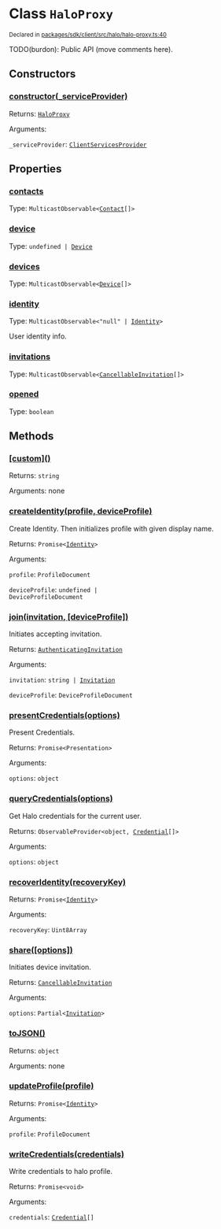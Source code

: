 # Class `HaloProxy`
<sub>Declared in [packages/sdk/client/src/halo/halo-proxy.ts:40](https://github.com/dxos/dxos/blob/5efa14d7c/packages/sdk/client/src/halo/halo-proxy.ts#L40)</sub>


TODO(burdon): Public API (move comments here).

## Constructors
### [constructor(_serviceProvider)](https://github.com/dxos/dxos/blob/5efa14d7c/packages/sdk/client/src/halo/halo-proxy.ts#L53)




Returns: <code>[HaloProxy](/api/@dxos/client/classes/HaloProxy)</code>

Arguments: 

`_serviceProvider`: <code>[ClientServicesProvider](/api/@dxos/client/interfaces/ClientServicesProvider)</code>



## Properties
### [contacts](https://github.com/dxos/dxos/blob/5efa14d7c/packages/sdk/client/src/halo/halo-proxy.ts#L88)
Type: <code>MulticastObservable&lt;[Contact](/api/@dxos/client/interfaces/Contact)[]&gt;</code>



### [device](https://github.com/dxos/dxos/blob/5efa14d7c/packages/sdk/client/src/halo/halo-proxy.ts#L84)
Type: <code>undefined | [Device](/api/@dxos/client/interfaces/Device)</code>



### [devices](https://github.com/dxos/dxos/blob/5efa14d7c/packages/sdk/client/src/halo/halo-proxy.ts#L80)
Type: <code>MulticastObservable&lt;[Device](/api/@dxos/client/interfaces/Device)[]&gt;</code>



### [identity](https://github.com/dxos/dxos/blob/5efa14d7c/packages/sdk/client/src/halo/halo-proxy.ts#L76)
Type: <code>MulticastObservable&lt;"null" | [Identity](/api/@dxos/client/interfaces/Identity)&gt;</code>

User identity info.

### [invitations](https://github.com/dxos/dxos/blob/5efa14d7c/packages/sdk/client/src/halo/halo-proxy.ts#L92)
Type: <code>MulticastObservable&lt;[CancellableInvitation](/api/@dxos/client/classes/CancellableInvitationObservable)[]&gt;</code>



### [opened](https://github.com/dxos/dxos/blob/5efa14d7c/packages/sdk/client/src/halo/halo-proxy.ts#L99)
Type: <code>boolean</code>




## Methods
### [\[custom\]()](https://github.com/dxos/dxos/blob/5efa14d7c/packages/sdk/client/src/halo/halo-proxy.ts#L61)




Returns: <code>string</code>

Arguments: none




### [createIdentity(profile, deviceProfile)](https://github.com/dxos/dxos/blob/5efa14d7c/packages/sdk/client/src/halo/halo-proxy.ts#L189)


Create Identity.
Then initializes profile with given display name.

Returns: <code>Promise&lt;[Identity](/api/@dxos/client/interfaces/Identity)&gt;</code>

Arguments: 

`profile`: <code>ProfileDocument</code>

`deviceProfile`: <code>undefined | DeviceProfileDocument</code>


### [join(invitation, \[deviceProfile\])](https://github.com/dxos/dxos/blob/5efa14d7c/packages/sdk/client/src/halo/halo-proxy.ts#L289)


Initiates accepting invitation.

Returns: <code>[AuthenticatingInvitation](/api/@dxos/client/classes/AuthenticatingInvitationObservable)</code>

Arguments: 

`invitation`: <code>string | [Invitation](/api/@dxos/client/interfaces/Invitation)</code>

`deviceProfile`: <code>DeviceProfileDocument</code>


### [presentCredentials(options)](https://github.com/dxos/dxos/blob/5efa14d7c/packages/sdk/client/src/halo/halo-proxy.ts#L322)


Present Credentials.

Returns: <code>Promise&lt;Presentation&gt;</code>

Arguments: 

`options`: <code>object</code>


### [queryCredentials(options)](https://github.com/dxos/dxos/blob/5efa14d7c/packages/sdk/client/src/halo/halo-proxy.ts#L224)


Get Halo credentials for the current user.

Returns: <code>ObservableProvider&lt;object, [Credential](/api/@dxos/client/interfaces/Credential)[]&gt;</code>

Arguments: 

`options`: <code>object</code>


### [recoverIdentity(recoveryKey)](https://github.com/dxos/dxos/blob/5efa14d7c/packages/sdk/client/src/halo/halo-proxy.ts#L206)




Returns: <code>Promise&lt;[Identity](/api/@dxos/client/interfaces/Identity)&gt;</code>

Arguments: 

`recoveryKey`: <code>Uint8Array</code>


### [share(\[options\])](https://github.com/dxos/dxos/blob/5efa14d7c/packages/sdk/client/src/halo/halo-proxy.ts#L274)


Initiates device invitation.

Returns: <code>[CancellableInvitation](/api/@dxos/client/classes/CancellableInvitationObservable)</code>

Arguments: 

`options`: <code>Partial&lt;[Invitation](/api/@dxos/client/interfaces/Invitation)&gt;</code>


### [toJSON()](https://github.com/dxos/dxos/blob/5efa14d7c/packages/sdk/client/src/halo/halo-proxy.ts#L66)




Returns: <code>object</code>

Arguments: none




### [updateProfile(profile)](https://github.com/dxos/dxos/blob/5efa14d7c/packages/sdk/client/src/halo/halo-proxy.ts#L213)




Returns: <code>Promise&lt;[Identity](/api/@dxos/client/interfaces/Identity)&gt;</code>

Arguments: 

`profile`: <code>ProfileDocument</code>


### [writeCredentials(credentials)](https://github.com/dxos/dxos/blob/5efa14d7c/packages/sdk/client/src/halo/halo-proxy.ts#L304)


Write credentials to halo profile.

Returns: <code>Promise&lt;void&gt;</code>

Arguments: 

`credentials`: <code>[Credential](/api/@dxos/client/interfaces/Credential)[]</code>


